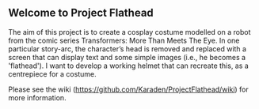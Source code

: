 ## Welcome to Project Flathead

The aim of this project is to create a cosplay costume modelled on a robot from the comic series Transformers: More Than Meets The Eye. In one particular story-arc, the character’s head is removed and replaced with a screen that can display text and some simple images (i.e., he becomes a 'flathead'). I want to develop a working helmet that can recreate this, as a centrepiece for a costume.

Please see the wiki (https://github.com/Karaden/ProjectFlathead/wiki) for more information.
